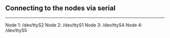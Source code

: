 
## Connecting to the nodes via serial
---
Node 1: /dev/ttyS2 
Node 2: /dev/ttyS1 
Node 3: /dev/ttyS4 
Node 4: /dev/ttyS5